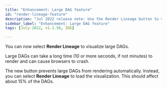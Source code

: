 ```yaml
---
title: "Enhancement: Large DAG feature"
id: "render-lineage-feature"
description: "Jul 2022 release note: Use the Render Lineage button to visualize large DAGs"
sidebar_label: "Enhancement: Large DAG feature"
tags: [July-2022, v1.1.56, IDE]

---
```


You can now select **Render Lineage** to visualize large DAGs. 

Large DAGs can take a long time (10 or more seconds, if not minutes) to render and can cause browsers to crash. 

The new button prevents large DAGs from rendering automatically. Instead, you can select **Render Lineage** to load the visualization. This should affect about 15% of the DAGs.

<Lightbox src="/img/docs/dbt-cloud/dag v1.1.56 release.png" title="Render Lineage"/>
